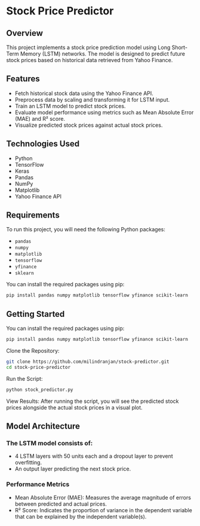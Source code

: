 # Stock Price Predictor

## Overview
This project implements a stock price prediction model using Long Short-Term Memory (LSTM) networks. The model is designed to predict future stock prices based on historical data retrieved from Yahoo Finance.

## Features
- Fetch historical stock data using the Yahoo Finance API.
- Preprocess data by scaling and transforming it for LSTM input.
- Train an LSTM model to predict stock prices.
- Evaluate model performance using metrics such as Mean Absolute Error (MAE) and R² score.
- Visualize predicted stock prices against actual stock prices.

## Technologies Used
- Python
- TensorFlow
- Keras
- Pandas
- NumPy
- Matplotlib
- Yahoo Finance API

## Requirements
To run this project, you will need the following Python packages:
- `pandas`
- `numpy`
- `matplotlib`
- `tensorflow`
- `yfinance`
- `sklearn`

You can install the required packages using pip:
```bash
pip install pandas numpy matplotlib tensorflow yfinance scikit-learn
```
## Getting Started

You can install the required packages using pip:
```bash
pip install pandas numpy matplotlib tensorflow yfinance scikit-learn
```
Clone the Repository:
   ```bash
git clone https://github.com/milindranjan/stock-predictor.git
cd stock-price-predictor
```
Run the Script:
```bash
python stock_predictor.py
```
View Results:
After running the script, you will see the predicted stock prices alongside the actual stock prices in a visual plot.

## Model Architecture

### The LSTM model consists of:

-	4 LSTM layers with 50 units each and a dropout layer to prevent overfitting.
-	An output layer predicting the next stock price.

### Performance Metrics

-	Mean Absolute Error (MAE): Measures the average magnitude of errors between predicted and actual prices.
-	R² Score: Indicates the proportion of variance in the dependent variable that can be explained by the independent variable(s).
